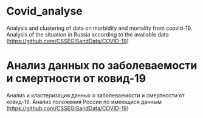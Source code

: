 # Covid_analyse
Analysis and clustering of data on morbidity and mortality from coovid-19. Analysis of the situation in Russia according to the available data (https://github.com/CSSEGISandData/COVID-19)

# Анализ данных по заболеваемости и смертности от ковид-19
Анализ и кластеризация данных о заболеваемости и смертности от ковид-19. Анализ положения России по имеющися данным (https://github.com/CSSEGISandData/COVID-19)
